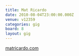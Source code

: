 ```yaml
---
title: Mat Ricardo
date: 2010-08-04T23:00:00.000Z
venue: v12359
categories: gig
board: 8
layout: gig
---
```

<a href="http://www.matricardo.com">matricardo.com</a>